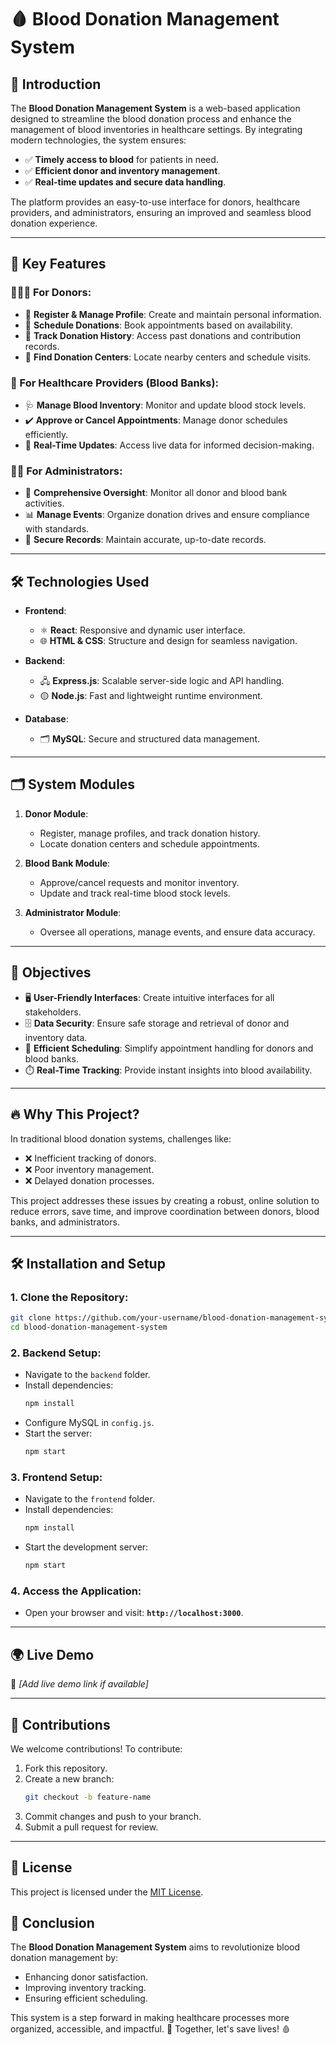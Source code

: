 # 🩸 Blood Donation Management System  

## 🚀 Introduction  
The **Blood Donation Management System** is a web-based application designed to streamline the blood donation process and enhance the management of blood inventories in healthcare settings. By integrating modern technologies, the system ensures:  
- ✅ **Timely access to blood** for patients in need.  
- ✅ **Efficient donor and inventory management**.  
- ✅ **Real-time updates and secure data handling**.  

The platform provides an easy-to-use interface for donors, healthcare providers, and administrators, ensuring an improved and seamless blood donation experience.  

---

## 🌟 Key Features  
### 🧑‍🤝‍🧑 For Donors:  
- 📝 **Register & Manage Profile**: Create and maintain personal information.  
- 📅 **Schedule Donations**: Book appointments based on availability.  
- 📜 **Track Donation History**: Access past donations and contribution records.  
- 📍 **Find Donation Centers**: Locate nearby centers and schedule visits.  

### 🏥 For Healthcare Providers (Blood Banks):  
- 🩺 **Manage Blood Inventory**: Monitor and update blood stock levels.  
- ✔️ **Approve or Cancel Appointments**: Manage donor schedules efficiently.  
- 🔄 **Real-Time Updates**: Access live data for informed decision-making.  

### 👩‍💻 For Administrators:  
- 📂 **Comprehensive Oversight**: Monitor all donor and blood bank activities.  
- 📊 **Manage Events**: Organize donation drives and ensure compliance with standards.  
- 🔐 **Secure Records**: Maintain accurate, up-to-date records.  

---

## 🛠️ Technologies Used  
- **Frontend**:  
  - ⚛️ **React**: Responsive and dynamic user interface.  
  - 🌐 **HTML & CSS**: Structure and design for seamless navigation.  

- **Backend**:  
  - 🖧 **Express.js**: Scalable server-side logic and API handling.  
  - 🟡 **Node.js**: Fast and lightweight runtime environment.  

- **Database**:  
  - 🗂️ **MySQL**: Secure and structured data management.  

---

## 🗂️ System Modules  
1. **Donor Module**:  
   - Register, manage profiles, and track donation history.  
   - Locate donation centers and schedule appointments.  

2. **Blood Bank Module**:  
   - Approve/cancel requests and monitor inventory.  
   - Update and track real-time blood stock levels.  

3. **Administrator Module**:  
   - Oversee all operations, manage events, and ensure data accuracy.  

---

## 🎯 Objectives  
- 🖥️ **User-Friendly Interfaces**: Create intuitive interfaces for all stakeholders.  
- 🗄️ **Data Security**: Ensure safe storage and retrieval of donor and inventory data.  
- 📅 **Efficient Scheduling**: Simplify appointment handling for donors and blood banks.  
- ⏱️ **Real-Time Tracking**: Provide instant insights into blood availability.  

---

## 🔥 Why This Project?  
In traditional blood donation systems, challenges like:  
- ❌ Inefficient tracking of donors.  
- ❌ Poor inventory management.  
- ❌ Delayed donation processes.  

This project addresses these issues by creating a robust, online solution to reduce errors, save time, and improve coordination between donors, blood banks, and administrators.  

---

## 🛠️ Installation and Setup  

### 1. Clone the Repository:  
```bash  
git clone https://github.com/your-username/blood-donation-management-system.git  
cd blood-donation-management-system  
```  

### 2. Backend Setup:  
- Navigate to the `backend` folder.  
- Install dependencies:  
  ```bash  
  npm install  
  ```  
- Configure MySQL in `config.js`.  
- Start the server:  
  ```bash  
  npm start  
  ```  

### 3. Frontend Setup:  
- Navigate to the `frontend` folder.  
- Install dependencies:  
  ```bash  
  npm install  
  ```  
- Start the development server:  
  ```bash  
  npm start  
  ```  

### 4. Access the Application:  
- Open your browser and visit: **`http://localhost:3000`**.  

---

## 🌍 Live Demo  
🚀 *[Add live demo link if available]*  

---

## 🤝 Contributions  
We welcome contributions! To contribute:  
1. Fork this repository.  
2. Create a new branch:  
   ```bash  
   git checkout -b feature-name  
   ```  
3. Commit changes and push to your branch.  
4. Submit a pull request for review.  

---

## 📜 License  
This project is licensed under the [MIT License](LICENSE).  



## 🎉 Conclusion  
The **Blood Donation Management System** aims to revolutionize blood donation management by:  
- Enhancing donor satisfaction.  
- Improving inventory tracking.  
- Ensuring efficient scheduling.  

This system is a step forward in making healthcare processes more organized, accessible, and impactful. 🌟 Together, let's save lives! 🩸
